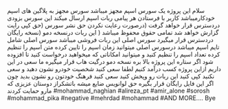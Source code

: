 سلام
این پروژه  یک سورس اسپم مجهز میباشد
سورس مجهز به پلاگین های  اسپم خودکارمیباشد 
کاربر با فرستادن هر پیامی  ربات اسپم ارسال میکند
این سورس بزودی دردسترس قرار خواهد گرفت 
(درصورت رعایت نکردن حق  نشر سورس (حق کپی رایت
گزارش خواهد شد 
تمامی حقوق محفوظ میباشد 
( این ربات درنسخه دمو (نسخه رایگان
دردسترس قرار میگیرد سورس اصلی این ربات فروشی میباشد سورس اصلی شامل تایم اسپم میباشد 
درسورس اصلی میتوانید زمان اسپم را تایین کرده
متن اسپم را تنظیم کرده
تعداد اسپم را تنظیم کنید
و میتوانید امکاناتی که میخواهید درخواست کنید تا افزوده شود
اگر ستاره این پروژه  بالا بره نسخه دمو درگیت هاب قرار میگیره 
ما سعی در این داریم ازاین پروژه کسب درآمد کنیم 
لطفا سعی کنید شخصیت خودرو نشون دهید و سعی نکنید کپی کنید این ربات رو وپخش کنید
سعی کنید فرهنگ خودتون رو نشون بدید چون  اگر این فایل رایگان قرار بگیره حق لوانویس ضایع میشه 
باتشکراز دوستان عزیزی که مارو حمایت کردند
#mohammad_naghian
#alireza_pt
#amir_alone
#sorosh
#mohammad_pika
#negative
#mehrdad
#mohammad
#AND MORE....
Bye
